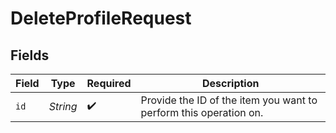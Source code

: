 # DeleteProfileRequest


## Fields

| Field                                                             | Type                                                              | Required                                                          | Description                                                       |
| ----------------------------------------------------------------- | ----------------------------------------------------------------- | ----------------------------------------------------------------- | ----------------------------------------------------------------- |
| `id`                                                              | *String*                                                          | :heavy_check_mark:                                                | Provide the ID of the item you want to perform this operation on. |